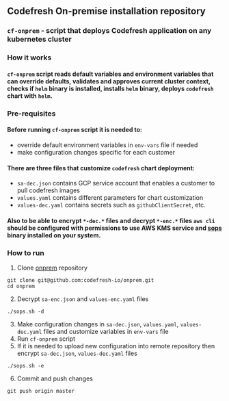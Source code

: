 ## Codefresh On-premise installation repository

### `cf-onprem` - script that deploys Codefresh application on any kubernetes cluster 

### How it works
#### `cf-onprem` script reads default variables and environment variables that can override defaults, validates and approves current cluster context, checks if `helm` binary is installed, installs `helm` binary, deploys `codefresh` chart with `helm`.

### Pre-requisites

#### Before running `cf-onprem` script it is needed to:
* override default environment variables in `env-vars` file if needed
* make configuration changes specific for each customer

#### There are three files that customize `codefresh` chart deployment:
* `sa-dec.json` contains GCP service account that enables a customer to pull codefresh images
* `values.yaml` contains different parameters for chart customization
* `values-dec.yaml` contains secrets such as `githubClientSecret`, etc.

#### Also to be able to encrypt `*-dec.*` files and decrypt `*-enc.*` files `aws cli` should be configured with permissions to use AWS KMS service and [sops](https://github.com/mozilla/sops/releases) binary installed on your system.

### How to run
1. Clone [onprem](https://github.com/codefresh-io/onprem) repository
```
git clone git@github.com:codefresh-io/onprem.git
cd onprem
```
2. Decrypt `sa-enc.json` and `values-enc.yaml` files
```
./sops.sh -d
```
3. Make configuration changes in `sa-dec.json`, `values.yaml`, `values-dec.yaml` files and customize variables in `env-vars` file
4. Run `cf-onprem` script
5. If it is needed to upload new configuration into remote repository then encrypt `sa-dec.json`, `values-dec.yaml` files
```
./sops.sh -e
```
6. Commit and push changes
```
git push origin master
```